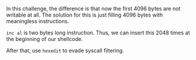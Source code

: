 In this challenge, the difference is that now the first 4096 bytes are not writable at all.
The solution for this is just filling 4096 bytes with meaningless instructions.

`inc al` is two bytes long instruction.
Thus, we can insert this 2048 times at the beginning of our shellcode.

After that, use `hexedit` to evade syscall filtering.
